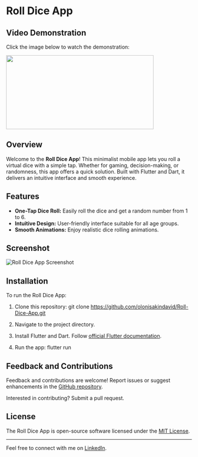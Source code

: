 # Roll Dice App

## Video Demonstration

Click the image below to watch the demonstration:

<img src="https://github.com/olonisakindavid/Roll-Dice-App/assets/66315270/8f5c33c2-5a32-4bf8-a0fe-a3437f374ba2" width="400" height="200">

## Overview

Welcome to the **Roll Dice App**! This minimalist mobile app lets you roll a virtual dice with a simple tap. Whether for gaming, decision-making, or randomness, this app offers a quick solution. Built with Flutter and Dart, it delivers an intuitive interface and smooth experience.

## Features

- **One-Tap Dice Roll:** Easily roll the dice and get a random number from 1 to 6.
- **Intuitive Design:** User-friendly interface suitable for all age groups.
- **Smooth Animations:** Enjoy realistic dice rolling animations.

## Screenshot

![Roll Dice App Screenshot](https://github.com/olonisakindavid/Roll-Dice-App/assets/66315270/4ccad082-e670-44a2-b310-c21dba815379)

## Installation

To run the Roll Dice App:

1. Clone this repository:
   git clone https://github.com/olonisakindavid/Roll-Dice-App.git

2. Navigate to the project directory.

3. Install Flutter and Dart. Follow [official Flutter documentation](https://flutter.dev/docs/get-started/install).

4. Run the app:
   flutter run

## Feedback and Contributions

Feedback and contributions are welcome! Report issues or suggest enhancements in the [GitHub repository](https://github.com/olonisakindavid/Roll-Dice-App/issues).

Interested in contributing? Submit a pull request.

## License

The Roll Dice App is open-source software licensed under the [MIT License](https://opensource.org/licenses/MIT).

---

Feel free to connect with me on [LinkedIn](https://www.linkedin.com/in/olonisakin-david).
